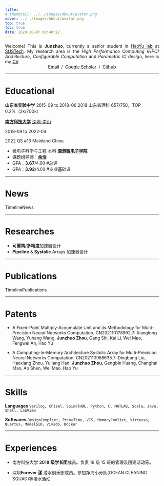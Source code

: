 ```yaml
---
title: 
# thumbnail: ../../images/About/avatar.png
cover: ../../images/About/avatar.png
top: true
toc: true
date: 2020-10-07 00:40:12
---
```

<style>
div.biography a:link {
  color: black;
  text-decoration: underline;
}
</style>
<div class="biography">
<p style="width:100%;display:block;text-align:justify;margin:0 auto;max-width:600px;">
Welcome! This is <b>Junzhuo</b>, currently a senior student in <a href="https://haoyulab.sme.sustech.edu.cn/">HaoYu lab</a> at <a href="https://www.sustech.edu.cn/en/">SUSTech</a>. My research area is the <i>High Performance Computing (HPC) Architecture</i>, <i>Configurable Computation</i> and <i>Parametric IC design</i>, here is my <a href="./MyCV">CV</a>.
</p>
<center>
    <a href="mailto:zhou@junzhuo.me">Email</a> &nbsp/&nbsp
    <a href="https://scholar.google.com/citations?hl=en&user=Rae-5RYAAAAJ">Google Scholar</a> &nbsp/&nbsp
    <a href="https://github.com/zao111222333"> Github </a>
</center>
</div>

***
# Educational

**山东省实验中学**
2015-09 to 2018-06
2018 山东省理科 657/750，TOP 0.2%（2k/700k）

[**南方科技大学**](https://www.sustech.edu.cn/en/) [深圳-南山](https://www.google.com/maps/place/Southern+University+of+Science+and+Technology/@22.5936276,113.9990569,16.99z/data=!4m5!3m4!1s0x3403f2f004433deb:0x78b8602ec96ff57b!8m2!3d22.593969!4d113.99894)

2018-09 to 2022-06

2022 QS #13 Mainland China

+ 微电⼦科学与⼯程 本科 [**深港微电⼦学院**](https://sme.sustech.edu.cn/en/)
+ 课题组导师：[**余浩**](https://scholar.google.com/citations?hl=en&user=X06MaeYAAAAJ)
+ GPA：**3.67**/4.00 #总评
+ GPA：**3.92**/4.00 #专业基础课

<!-- | 相关课程 | 成绩/100 |
| :----- | :----: |
| ⽚上系统集成电路设计  | 93 |
| CMOS集成电路设计 | 93 |
| 微处理器设计  | 96 |
| ⼯程电磁场理论  | 99 |
| 数字电路  | 95 |
| 模拟电路  | 99 |
| 电路基础  | 99 | -->

***
# News

TimelineNews

***
# Researches

+ **可重构**/**多精度**加速器设计
+ **Pipeline** & **Systolic** Arrays 加速器设计

***
# Publications

TimelinePublications

***
# Patents

+ A Fixed-Point Multiply-Accumulate Unit and its Methodology for Multi-Precision Neural Networks Computation, CN202110178992.7:
Xianglong Wang, Yuhang Wang, **Junzhuo Zhou**, Gang Shi, Kai Li, Wei Mao, Fengwei An, Hao Yu

+ A Computing-In-Memory Architecture Systolic Array for Multi-Precision Neural Networks Computation, CN202110988635.7:
Dingbang Liu, Haoxiang Zhou, Yuliang Han, **Junzhuo Zhou**, Gengbin Huang, Changhai Man, Ao Shen, Wei Mao, Hao Yu

<!-- ***
# Projects

TimelineProjects -->


<!-- ***
## Archive

TimelineArchive -->
***
# Skills

**Languages** 
`Verilog, Chisel, SpinalHDL, Python, C, MATLAB, Scala, Java, Shell, LabView`

**Softwares**
`DesignComplier, PrimeTime, VCS, MemoryComlier, Virtuoso, Quartus, ModelSim, Vivado, Docker`



***
# Experiences

+ 南⽅科技⼤学 **2018 级学⻓团**成员。负责 19 级 15 班的管理及团建活动等。

+ 深圳**Forever 漾** 潜⽔俱乐部成员。参加净海⼩分队(OCEAN CLEANING SQUAD)等潜⽔活动
